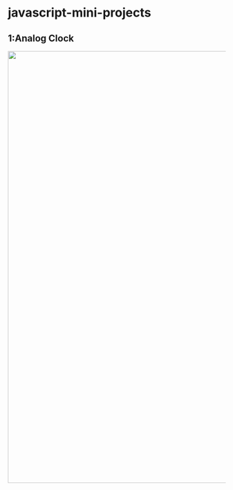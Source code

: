 # javascript-mini-projects

## 1:Analog Clock

<img src="https://media.giphy.com/media/RcBjOvusIm043nXObl/giphy.gif" style="width:1000px">
